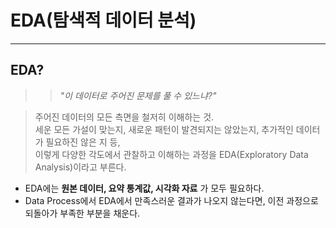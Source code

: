 # EDA(탐색적 데이터 분석)
---
## EDA?
>> _"이 데이터로 주어진 문제를 풀 수 있느냐?"_  

> 주어진 데이터의 모든 측면을 철저히 이해하는 것.  
> 세운 모든 가설이 맞는지, 새로운 패턴이 발견되지는 않았는지, 추가적인 데이터가 필요하진 않은 지 등,  
> 이렇게 다양한 각도에서 관찰하고 이해하는 과정을 EDA(Exploratory Data Analysis)이라고 부른다.  

- EDA에는 __원본 데이터, 요약 통계값, 시각화 자료__ 가 모두 필요하다.
- Data Process에서 EDA에서 만족스러운 결과가 나오지 않는다면, 이전 과정으로 되돌아가 부족한 부분을 채운다.
